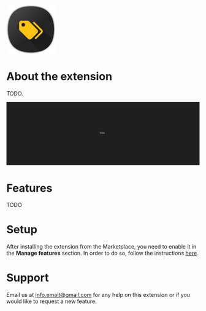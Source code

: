 ![Tags Manager](img/logo.png)

# About the extension
TODO.

![Tags Manager Example](img/screenshot4.png)

# Features
TODO

# Setup
After installing the extension from the Marketplace, you need to enable it in the **Manage features**  section. In order to do so, follow the instructions [here](https://learn.microsoft.com/en-us/azure/devops/project/navigation/preview-features?view=azure-devops).

# Support
Email us at [info.emait@gmail.com](mailto:info.emait@gmail.com) for any help on this extension or if you would like to request a new feature.
